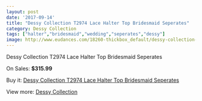 ```yaml
---
layout: post
date: '2017-09-14'
title: "Dessy Collection T2974 Lace Halter Top Bridesmaid Seperates"
category: Dessy Collection
tags: ["halter","bridesmaid","wedding","seperates","dessy"]
image: http://www.eudances.com/18260-thickbox_default/dessy-collection-t2974-lace-halter-top-bridesmaid-seperates.jpg
---
```

Dessy Collection T2974 Lace Halter Top Bridesmaid Seperates

On Sales: **$315.99**
<a href="https://www.eudances.com/en/dessy-collection/5350-dessy-collection-t2974-lace-halter-top-bridesmaid-seperates.html"><amp-img layout="responsive" width="600" height="600" src="//www.eudances.com/18260-thickbox_default/dessy-collection-t2974-lace-halter-top-bridesmaid-seperates.jpg" alt="Dessy Collection T2974 Lace Halter Top Bridesmaid Seperates 0" /></a>
<a href="https://www.eudances.com/en/dessy-collection/5350-dessy-collection-t2974-lace-halter-top-bridesmaid-seperates.html"><amp-img layout="responsive" width="600" height="600" src="//www.eudances.com/18261-thickbox_default/dessy-collection-t2974-lace-halter-top-bridesmaid-seperates.jpg" alt="Dessy Collection T2974 Lace Halter Top Bridesmaid Seperates 1" /></a>

Buy it: [Dessy Collection T2974 Lace Halter Top Bridesmaid Seperates](https://www.eudances.com/en/dessy-collection/5350-dessy-collection-t2974-lace-halter-top-bridesmaid-seperates.html "Dessy Collection T2974 Lace Halter Top Bridesmaid Seperates")

View more: [Dessy Collection](https://www.eudances.com/en/60-Dessy-Collection "Dessy Collection")